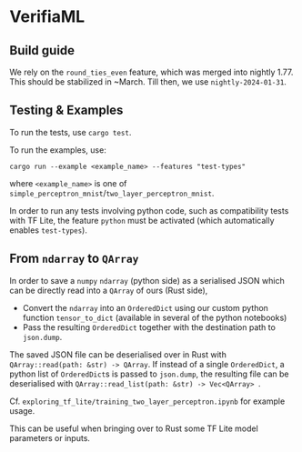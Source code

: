# VerifiaML

## Build guide

We rely on the `round_ties_even` feature, which was merged into nightly 1.77. This should be stabilized in ~March. Till then, we use `nightly-2024-01-31`.

## Testing & Examples

To run the tests, use `cargo test`. 

To run the examples, use:
```
cargo run --example <example_name> --features "test-types"
```

where `<example_name>` is one of `simple_perceptron_mnist`/`two_layer_perceptron_mnist`.

In order to run any tests involving python code, such as compatibility tests with TF Lite, the feature `python` must be activated (which automatically enables `test-types`).

## From `ndarray` to `QArray`

In order to save a `numpy` `ndarray` (python side) as a serialised JSON which can be directly read into a `QArray` of ours (Rust side),
- Convert the `ndarray` into an `OrderedDict` using our custom python function `tensor_to_dict` (available in several of the python notebooks)
- Pass the resulting `OrderedDict` together with the destination path to `json.dump`.

The saved JSON file can be deserialised over in Rust with `QArray::read(path: &str) -> QArray`. If instead of a single `OrderedDict`, a python list of `OrderedDict`s is passed to `json.dump`, the resulting file can be deserialised with `QArray::read_list(path: &str) -> Vec<QArray> `.

Cf. `exploring_tf_lite/training_two_layer_perceptron.ipynb` for example usage.

This can be useful when bringing over to Rust some TF Lite model parameters or inputs.
